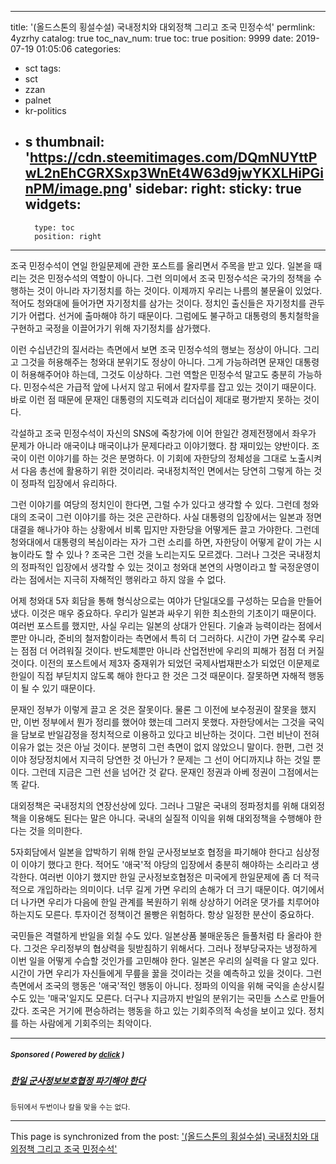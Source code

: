 
---
title: '(올드스톤의 횡설수설) 국내정치와 대외정책 그리고 조국 민정수석'
permlink: 4yzrhy
catalog: true
toc_nav_num: true
toc: true
position: 9999
date: 2019-07-19 01:05:06
categories:
- sct
tags:
- sct
- zzan
- palnet
- kr-politics
- s
thumbnail: 'https://cdn.steemitimages.com/DQmNUYttPwL2nEhCGRXSxp3WnEt4W63d9jwYKXLHiPGinPM/image.png'
sidebar:
    right:
        sticky: true
widgets:
    -
        type: toc
        position: right
---


<p>조국 민정수석이 연일 한일문제에 관한 포스트를 올리면서 주목을 받고 있다. 일본을 때리는 것은 민정수석의 역할이 아니다. 그런 의미에서 조국 민정수석은 국가의 정책을 수행하는 것이 아니라 자기정치를 하는 것이다. 이제까지 우리는 나름의 불문율이 있었다. 적어도 청와대에 들어가면 자기정치를 삼가는 것이다. 정치인 출신들은 자기정치를 관두기가 어렵다. 선거에 출마해야 하기 때문이다. 그럼에도 불구하고 대통령의 통치철학을 구현하고 국정을 이끌어가기 위해 자기정치를 삼가했다. </p>


<p>이런 수십년간의 질서라는 측면에서 보면 조국 민정수석의 행보는 정상이 아니다. 그리고 그것을 허용해주는 청와대 분위기도 정상이 아니다. 그게 가능하려면 문재인 대통령이 허용해주어야 하는데, 그것도 이상하다. 그런 역할은 민정수석 말고도 충분히 가능하다. 민정수석은 가급적 앞에 나서지 않고 뒤에서 칼자루를 잡고 있는 것이기 때문이다. 바로 이런 점 때문에 문재인 대통령의 지도력과 리더십이 제대로 평가받지 못하는 것이다. </p>


<p>각설하고 조국 민정수석이 자신의  SNS에 죽창가에 이어 한일간 경제전쟁에서 좌우가 문제가 아니라 애국이냐 매국이냐가 문제다라고 이야기했다. 참 재미있는 양반이다. 조국이 이런 이야기를 하는 것은 분명하다. 이 기회에 자한당의 정체성을 그대로 노출시켜서 다음 총선에 활용하기 위한 것이리라. 국내정치적인 면에서는 당연히 그렇게 하는 것이 정파적 입장에서 유리하다.  </p>


<p>그런 이야기를 여당의 정치인이 한다면, 그럴 수가 있다고 생각할 수 있다. 그런데 청와대의 조국이 그런 이야기를 하는 것은 곤란하다. 사실 대통령의 입장에서는 일본과 정면대결을 해나가야 하는 상황에서 비록 밉지만 자한당을 어떻게든 끌고 가야한다. 그런데 청와대에서 대통령의 복심이라는 자가 그런 소리를 하면, 자한당이 어떻게 같이 가는 시늉이라도 할 수 있나 ? 조국은 그런 것을 노리는지도 모르겠다. 그러나 그것은 국내정치의 정파적인 입장에서 생각할 수 있는 것이고 청와대 본연의 사명이라고 할 국정운영이라는 점에서는 지극히 자해적인 행위라고 하지 않을 수 없다. </p>


<p>어제 청와대 5자 회담을 통해 형식상으로는 여야가 단일대오를 구성하는 모습을 만들어냈다. 이것은 매우 중요하다. 우리가 일본과 싸우기 위한 최소한의 기초이기 때문이다. 여러번 포스트를 했지만, 사실 우리는 일본의 상대가 안된다. 기술과 능력이라는 점에서 뿐만 아니라, 준비의 철저함이라는 측면에서 특히 더 그러하다. 시간이 가면 갈수록 우리는 점점 더 어려워질 것이다. 반도체뿐만 아니라 산업전반에 우리의 피해가 점점 더 커질 것이다. 이전의 포스트에서 제3자 중재위가 되었던 국제사법재판소가 되었던 이문제로 한일이 직접 부딛치지 않도록 해야 한다고 한 것은 그것 때문이다. 잘못하면 자해적 행동이 될 수 있기 때문이다. </p>


<p>문재인 정부가 이렇게 끌고 온 것은 잘못이다. 물론 그 이전에 보수정권이 잘못을 했지만, 이번 정부에서 뭔가 정리를 했어야 했는데 그러지 못했다. 자한당에서는 그것을 국익을 담보로 반일감정을 정치적으로 이용하고 있다고 비난하는 것이다. 그런 비난이 전혀 이유가 없는 것은 아닐 것이다. 분명히 그런 측면이 없지 않았으니 말이다. 한편, 그런 것이야 정당정치에서 지극히 당연한 것 아닌가 ? 문제는 그 선이 어디까지냐 하는 것일 뿐이다. 그런데 지금은 그런 선을 넘어간 것 같다. 문재인 정권과 아베 정권이 그점에서는 똑 같다. </p>


<p>대외정책은 국내정치의 연장선상에 있다. 그러나 그말은 국내의 정파정치를 위해 대외정책을 이용해도 된다는 말은 아니다. 국내의 실질적 이익을 위해 대외정책을 수행해야 한다는 것을 의미한다. </p>

<p>5자회담에서 일본을 압박하기 위해 한일 군사정보보호 협정을 파기해야 한다고 심상정이 이야기 했다고 한다. 적어도 '애국'적 야당의 입장에서 충분히 해야하는 소리라고 생각한다. 여러번 이야기 했지만 한일 군사정보호협정은 미국에게 한일문제에 좀 더 적극적으로 개입하라는 의미이다. 너무 길게 가면 우리의 손해가 더 크기 때문이다. 여기에서 더 나가면 우리가 다음에 한일 관계를 복원하기 위해 상상하기 어려운 댓가를 치루어야 하는지도 모른다. 투자이건 정책이건 몰빵은 위험하다. 항상 일정한 분산이 중요하다. </p>


<p>국민들은 격렬하게 반일을 외칠 수도 있다. 일본상품 불매운동은 들풀처럼 타 올라야 한다. 그것은 우리정부의 협상력을 뒷받침하기 위해서다. 그러나 정부당국자는 냉정하게 이번 일을 어떻게 수습할 것인가를 고민해야 한다. 일본은 우리의 실력을 다 알고 있다. 시간이 가면 우리가 자신들에게 무릎을 꿇을 것이라는 것을 예측하고 있을 것이다. 그런 측면에서 조국의 행동은 '애국'적인 행동이 아니다. 정파의 이익을 위해 국익을 손상시킬 수도 있는 '매국'일지도 모른다. 더구나 지금까지 반일의 분위기는 국민들 스스로 만들어 갔다. 조국은 거기에 편승하려는 행동을 하고 있는 기회주의적 속성을 보이고 있다. 정치를 하는 사람에게 기회주의는 최악이다. </p>

---

#####  <sub> **Sponsored ( Powered by [dclick](https://www.dclick.io) )** </sub>
##### [한일 군사정보보호협정 파기해야 한다](https://api.dclick.io/v1/c?x=eyJhbGciOiJIUzI1NiIsInR5cCI6IkpXVCJ9.eyJjIjoib2xkc3RvbmUiLCJzIjoiNHl6cmh5IiwiYSI6WyJ0LTIwMTciXSwidXJsIjoiaHR0cDovL29sZHN0b25lLmRvdGhvbWUuY28ua3IvdGVybWluYXRlLWdzb21pYS8iLCJpYXQiOjE1NjM1MjYwNTUsImV4cCI6MTg3ODg4NjA1NX0.7S9DzD9n1KuUHqyJHjsNsyOC97g8nNVwGiy6OWXc8Ng)
<sup>등뒤에서 두번이나 칼을 맞을 수는 없다.</sup>


- - -

This page is synchronized from the post: ['(올드스톤의 횡설수설) 국내정치와 대외정책 그리고 조국 민정수석'](https://steemit.com/@oldstone/4yzrhy)
